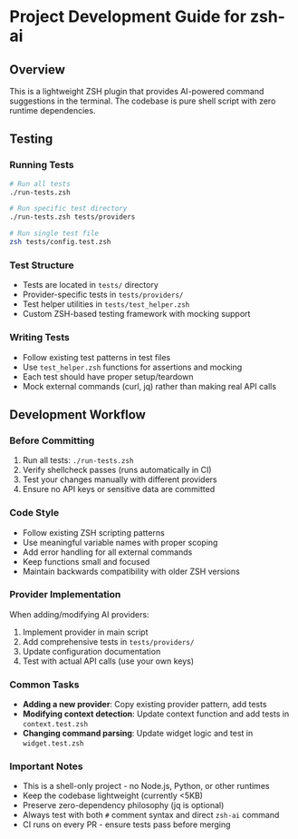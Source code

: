 # Project Development Guide for zsh-ai

## Overview
This is a lightweight ZSH plugin that provides AI-powered command suggestions in the terminal. The codebase is pure shell script with zero runtime dependencies.

## Testing

### Running Tests
```bash
# Run all tests
./run-tests.zsh

# Run specific test directory
./run-tests.zsh tests/providers

# Run single test file
zsh tests/config.test.zsh
```

### Test Structure
- Tests are located in `tests/` directory
- Provider-specific tests in `tests/providers/`
- Test helper utilities in `tests/test_helper.zsh`
- Custom ZSH-based testing framework with mocking support

### Writing Tests
- Follow existing test patterns in test files
- Use `test_helper.zsh` functions for assertions and mocking
- Each test should have proper setup/teardown
- Mock external commands (curl, jq) rather than making real API calls

## Development Workflow

### Before Committing
1. Run all tests: `./run-tests.zsh`
2. Verify shellcheck passes (runs automatically in CI)
3. Test your changes manually with different providers
4. Ensure no API keys or sensitive data are committed

### Code Style
- Follow existing ZSH scripting patterns
- Use meaningful variable names with proper scoping
- Add error handling for all external commands
- Keep functions small and focused
- Maintain backwards compatibility with older ZSH versions

### Provider Implementation
When adding/modifying AI providers:
1. Implement provider in main script
2. Add comprehensive tests in `tests/providers/`
3. Update configuration documentation
4. Test with actual API calls (use your own keys)

### Common Tasks
- **Adding a new provider**: Copy existing provider pattern, add tests
- **Modifying context detection**: Update context function and add tests in `context.test.zsh`
- **Changing command parsing**: Update widget logic and test in `widget.test.zsh`

### Important Notes
- This is a shell-only project - no Node.js, Python, or other runtimes
- Keep the codebase lightweight (currently <5KB)
- Preserve zero-dependency philosophy (jq is optional)
- Always test with both `#` comment syntax and direct `zsh-ai` command
- CI runs on every PR - ensure tests pass before merging